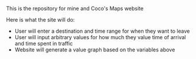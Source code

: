 This is the repository for mine and Coco's Maps website

Here is what the site will do:
- User will enter a destination and time range for when they want to leave
- User will input arbitrary values for how much they value time of arrival and time spent in traffic
- Website will generate a value graph based on the variables above
